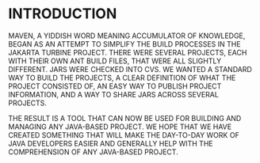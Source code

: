 # INTRODUCTION

MAVEN, A YIDDISH WORD MEANING ACCUMULATOR OF KNOWLEDGE, BEGAN AS AN ATTEMPT TO SIMPLIFY THE BUILD PROCESSES IN THE JAKARTA TURBINE PROJECT. THERE WERE SEVERAL PROJECTS, EACH WITH THEIR OWN ANT BUILD FILES, THAT WERE ALL SLIGHTLY DIFFERENT. JARS WERE CHECKED INTO CVS. WE WANTED A STANDARD WAY TO BUILD THE PROJECTS, A CLEAR DEFINITION OF WHAT THE PROJECT CONSISTED OF, AN EASY WAY TO PUBLISH PROJECT INFORMATION, AND A WAY TO SHARE JARS ACROSS SEVERAL PROJECTS.

THE RESULT IS A TOOL THAT CAN NOW BE USED FOR BUILDING AND MANAGING ANY JAVA-BASED PROJECT. WE HOPE THAT WE HAVE CREATED SOMETHING THAT WILL MAKE THE DAY-TO-DAY WORK OF JAVA DEVELOPERS EASIER AND GENERALLY HELP WITH THE COMPREHENSION OF ANY JAVA-BASED PROJECT.

